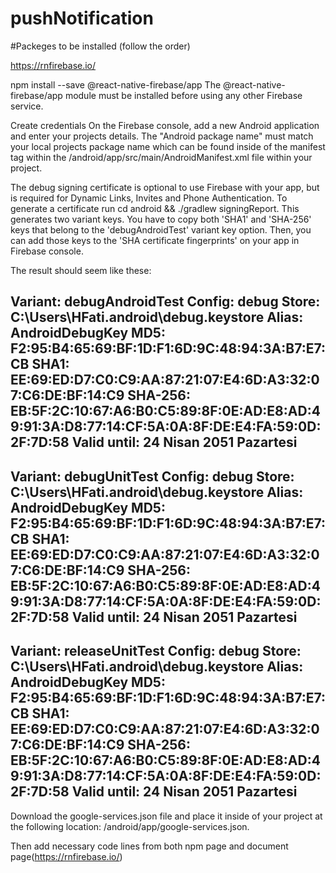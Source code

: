 # pushNotification

#Packeges to be installed (follow the order)

https://rnfirebase.io/

  npm install --save @react-native-firebase/app
  The @react-native-firebase/app module must be installed before using any other Firebase service.
  
  Create credentials
  On the Firebase console, add a new Android application and enter your projects details. 
  The "Android package name" must match your local projects package name which can be found
  inside of the manifest tag within the /android/app/src/main/AndroidManifest.xml file within your project.
  
  The debug signing certificate is optional to use Firebase with your app, but is required for Dynamic Links, 
  Invites and Phone Authentication. To generate a certificate run cd android && ./gradlew signingReport. 
  This generates two variant keys. You have to copy both 'SHA1' and 'SHA-256' keys that belong to the
  'debugAndroidTest' variant key option. Then, you can add those keys to the 'SHA certificate fingerprints' 
  on your app in Firebase console.
  
  The result should seem like these:
  
  Variant: debugAndroidTest
  Config: debug
  Store: C:\Users\HFati\.android\debug.keystore
  Alias: AndroidDebugKey
  MD5: F2:95:B4:65:69:BF:1D:F1:6D:9C:48:94:3A:B7:E7:CB
  SHA1: EE:69:ED:D7:C0:C9:AA:87:21:07:E4:6D:A3:32:07:C6:DE:BF:14:C9
  SHA-256: EB:5F:2C:10:67:A6:B0:C5:89:8F:0E:AD:E8:AD:49:91:3A:D8:77:14:CF:5A:0A:8F:DE:E4:FA:59:0D:2F:7D:58
  Valid until: 24 Nisan 2051 Pazartesi
  ----------
  Variant: debugUnitTest
  Config: debug
  Store: C:\Users\HFati\.android\debug.keystore
  Alias: AndroidDebugKey
  MD5: F2:95:B4:65:69:BF:1D:F1:6D:9C:48:94:3A:B7:E7:CB
  SHA1: EE:69:ED:D7:C0:C9:AA:87:21:07:E4:6D:A3:32:07:C6:DE:BF:14:C9
  SHA-256: EB:5F:2C:10:67:A6:B0:C5:89:8F:0E:AD:E8:AD:49:91:3A:D8:77:14:CF:5A:0A:8F:DE:E4:FA:59:0D:2F:7D:58
  Valid until: 24 Nisan 2051 Pazartesi
  ----------
  Variant: releaseUnitTest
  Config: debug
  Store: C:\Users\HFati\.android\debug.keystore
  Alias: AndroidDebugKey
  MD5: F2:95:B4:65:69:BF:1D:F1:6D:9C:48:94:3A:B7:E7:CB
  SHA1: EE:69:ED:D7:C0:C9:AA:87:21:07:E4:6D:A3:32:07:C6:DE:BF:14:C9
  SHA-256: EB:5F:2C:10:67:A6:B0:C5:89:8F:0E:AD:E8:AD:49:91:3A:D8:77:14:CF:5A:0A:8F:DE:E4:FA:59:0D:2F:7D:58
  Valid until: 24 Nisan 2051 Pazartesi
  ----------
  
  Download the google-services.json file and place it inside of your
  project at the following location: /android/app/google-services.json.
  
  Then add necessary code lines from both npm page and document page(https://rnfirebase.io/)

